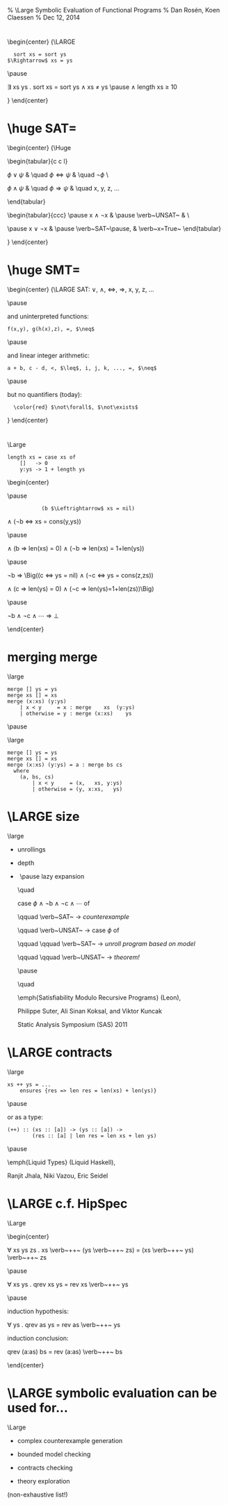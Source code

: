% \Large Symbolic Evaluation of Functional Programs
% Dan Rosén, Koen Claessen
% Dec 12, 2014

#

\begin{center}
{\LARGE

      sort xs = sort ys
    $\Rightarrow$ xs = ys

\pause

$\exists$ xs ys . sort xs = sort ys
    $\wedge$ xs $\neq$ ys \pause $\wedge$ length xs $\geq$ 10

}
\end{center}

# \huge SAT=

\begin{center}
{\Huge

\begin{tabular}{c c l}

$\phi \vee \psi$   & \quad $\phi \Leftrightarrow \psi$ & \quad $\neg \phi$ \\

$\phi \wedge \psi$ & \quad $\phi \Rightarrow \psi$     & \quad x, y, z, $\ldots$

\end{tabular}

\begin{tabular}{ccc}
\pause x $\wedge$ $\neg$x &  \pause \verb~UNSAT~      & \\

\pause x $\vee$   $\neg$x &  \pause \verb~SAT~\pause, &   \verb~x=True~
\end{tabular}

}
\end{center}

# \huge SMT=

\begin{center}
{\LARGE
    SAT: $\vee$, $\wedge$,
        $\Leftrightarrow$,
        $\Rightarrow$, x, y, z, $\ldots$

\pause

  and uninterpreted functions:

    f(x,y), g(h(x),z), =, $\neq$

\pause

  and linear integer arithmetic:

    a + b, c - d, <, $\leq$, i, j, k, ..., =, $\neq$

\pause

  but no quantifiers (today):

      \color{red} $\not\forall$, $\not\exists$
}
\end{center}

#

\Large

    length xs = case xs of
        []   -> 0
        y:ys -> 1 + length ys

\begin{center}

\pause

               (b $\Leftrightarrow$ xs = nil)
$\wedge$ ($\neg$b $\Leftrightarrow$ xs = cons(y,ys))

\pause

$\wedge$       (b $\Rightarrow$ len(xs) = 0)
$\wedge$ ($\neg$b $\Rightarrow$ len(xs) = 1+len(ys))

\pause

$\neg$b $\Rightarrow$ \Big((c $\Leftrightarrow$ ys = nil)
$\wedge$ ($\neg$c $\Leftrightarrow$ ys = cons(z,zs))

$\wedge$ (c $\Rightarrow$ len(ys) = 0)
$\wedge$ ($\neg$c $\Rightarrow$ len(ys)=1+len(zs))\Big)

\pause

$\neg$b $\wedge$ $\neg$c $\wedge$ $\cdots$ $\Rightarrow$ $\bot$

\end{center}

# merging merge

\large

    merge [] ys = ys
    merge xs [] = xs
    merge (x:xs) (y:ys)
        | x < y     = x : merge    xs  (y:ys)
        | otherwise = y : merge (x:xs)    ys

\pause

\large

    merge [] ys = ys
    merge xs [] = xs
    merge (x:xs) (y:ys) = a : merge bs cs
      where
        (a, bs, cs)
            | x < y     = (x,   xs, y:ys)
            | otherwise = (y, x:xs,   ys)

# \LARGE size

\large

* unrollings

* depth

* $\!$ \pause lazy expansion

    \quad

    case $\phi$ $\wedge$ $\neg$b $\wedge$ $\neg$c $\wedge$ $\cdots$ of

    \qquad \verb~SAT~ $\rightarrow$ _counterexample_

    \qquad \verb~UNSAT~ $\rightarrow$ case $\phi$ of

    \qquad \qquad \verb~SAT~ $\rightarrow$ _unroll program based on model_

    \qquad \qquad \verb~UNSAT~ $\rightarrow$ _theorem!_

    \pause

    \quad

    \emph{Satisfiability Modulo Recursive Programs} (Leon),

    Philippe Suter, Ali Sinan Koksal, and Viktor Kuncak

    Static Analysis Symposium (SAS) 2011


# \LARGE contracts

\large

    xs ++ ys = ...
        ensures {res => len res = len(xs) + len(ys)}

\pause

or as a type:

    (++) :: (xs :: [a]) -> (ys :: [a]) ->
            (res :: [a] | len res = len xs + len ys)

\pause

\emph{Liquid Types} (Liquid Haskell),

Ranjit Jhala, Niki Vazou, Eric Seidel

# \LARGE c.f. HipSpec

\Large

\begin{center}

$\forall$ xs ys zs . xs \verb~++~ (ys \verb~++~ zs) = (xs \verb~++~ ys) \verb~++~ zs

\pause

$\forall$ xs ys . qrev xs ys = rev xs \verb~++~ ys

\pause

induction hypothesis:

$\forall$ ys . qrev as ys = rev as \verb~++~ ys

induction conclusion:

qrev (a:as) bs = rev (a:as) \verb~++~ bs

\end{center}

# \LARGE symbolic evaluation can be used for...

\Large

* complex counterexample generation

* bounded model checking

* contracts checking

* theory exploration

(non-exhaustive list!)
